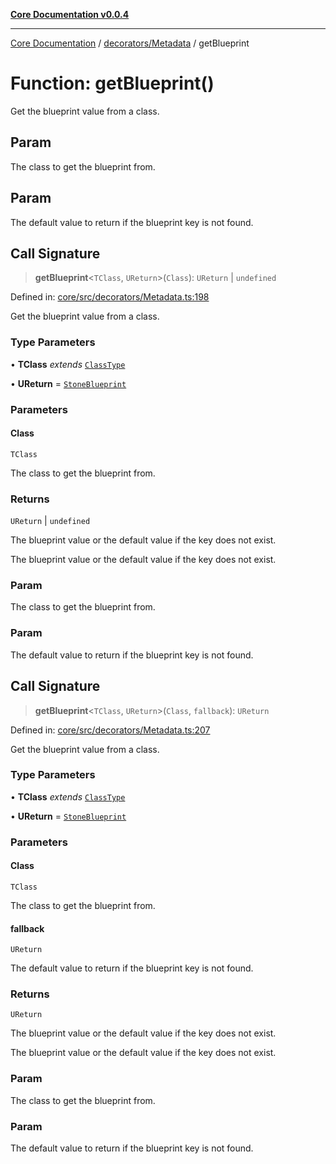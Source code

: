 [**Core Documentation v0.0.4**](../../../README.md)

***

[Core Documentation](../../../modules.md) / [decorators/Metadata](../README.md) / getBlueprint

# Function: getBlueprint()

Get the blueprint value from a class.

## Param

The class to get the blueprint from.

## Param

The default value to return if the blueprint key is not found.

## Call Signature

> **getBlueprint**\<`TClass`, `UReturn`\>(`Class`): `UReturn` \| `undefined`

Defined in: [core/src/decorators/Metadata.ts:198](https://github.com/stonemjs/core/blob/93efe04ef1a71ad6f49c3b315da54d45ace50f23/src/decorators/Metadata.ts#L198)

Get the blueprint value from a class.

### Type Parameters

• **TClass** *extends* [`ClassType`](../../../declarations/type-aliases/ClassType.md)

• **UReturn** = [`StoneBlueprint`](../../../options/StoneBlueprint/interfaces/StoneBlueprint.md)

### Parameters

#### Class

`TClass`

The class to get the blueprint from.

### Returns

`UReturn` \| `undefined`

The blueprint value or the default value if the key does not exist.

The blueprint value or the default value if the key does not exist.

### Param

The class to get the blueprint from.

### Param

The default value to return if the blueprint key is not found.

## Call Signature

> **getBlueprint**\<`TClass`, `UReturn`\>(`Class`, `fallback`): `UReturn`

Defined in: [core/src/decorators/Metadata.ts:207](https://github.com/stonemjs/core/blob/93efe04ef1a71ad6f49c3b315da54d45ace50f23/src/decorators/Metadata.ts#L207)

Get the blueprint value from a class.

### Type Parameters

• **TClass** *extends* [`ClassType`](../../../declarations/type-aliases/ClassType.md)

• **UReturn** = [`StoneBlueprint`](../../../options/StoneBlueprint/interfaces/StoneBlueprint.md)

### Parameters

#### Class

`TClass`

The class to get the blueprint from.

#### fallback

`UReturn`

The default value to return if the blueprint key is not found.

### Returns

`UReturn`

The blueprint value or the default value if the key does not exist.

The blueprint value or the default value if the key does not exist.

### Param

The class to get the blueprint from.

### Param

The default value to return if the blueprint key is not found.
